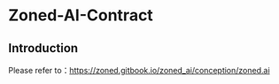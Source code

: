 # Zoned-AI-Contract

## Introduction

Please refer to：https://zoned.gitbook.io/zoned_ai/conception/zoned.ai
